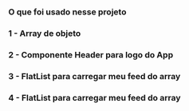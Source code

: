### O que foi usado nesse projeto

### 1 - Array de objeto 

### 2 - Componente Header para logo do App

### 3 - FlatList para carregar meu feed do array

### 4 - FlatList para carregar meu feed do array



